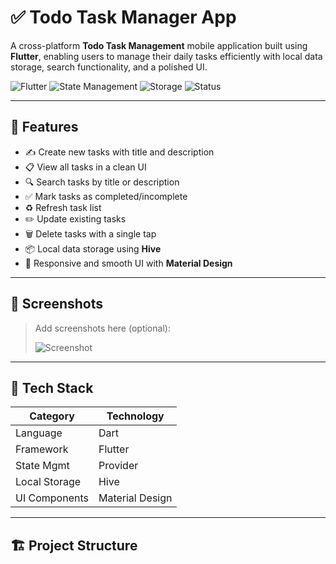 # ✅ Todo Task Manager App

A cross-platform **Todo Task Management** mobile application built using **Flutter**, enabling users to manage their daily tasks efficiently with local data storage, search functionality, and a polished UI.

![Flutter](https://img.shields.io/badge/Built%20With-Flutter-blue?logo=flutter)
![State Management](https://img.shields.io/badge/State%20Management-Provider-brightgreen)
![Storage](https://img.shields.io/badge/Storage-Hive-yellow)
![Status](https://img.shields.io/badge/Status-Completed-success)

---

## 🚀 Features

- ✍️ Create new tasks with title and description
- 📋 View all tasks in a clean UI
- 🔍 Search tasks by title or description
- ✅ Mark tasks as completed/incomplete
- ♻️ Refresh task list
- ✏️ Update existing tasks
- 🗑️ Delete tasks with a single tap
- 📦 Local data storage using **Hive**
- 📱 Responsive and smooth UI with **Material Design**

---

## 📱 Screenshots

> Add screenshots here (optional):
> 
> ![Screenshot](assets/screenshots/home.png)

---

## 🧠 Tech Stack

| Category       | Technology       |
|----------------|------------------|
| Language       | Dart             |
| Framework      | Flutter          |
| State Mgmt     | Provider         |
| Local Storage  | Hive             |
| UI Components  | Material Design  |

---

## 🏗️ Project Structure

